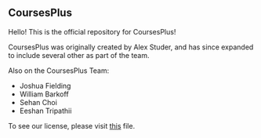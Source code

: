 CoursesPlus
---
Hello! This is the official repository for CoursesPlus!

CoursesPlus was originally created by Alex Studer, and has since expanded to include several other as part of the team.

Also on the CoursesPlus Team:
* Joshua Fielding
* William Barkoff
* Sehan Choi
* Eeshan Tripathii

To see our license, please visit  [this](./LICENSE.txt) file.
